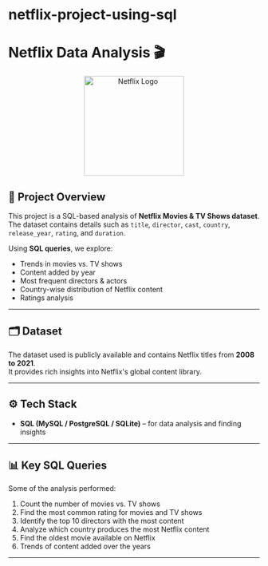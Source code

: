 # netflix-project-using-sql
# Netflix Data Analysis 🎬

<p align="center">
  <img src="https://upload.wikimedia.org/wikipedia/commons/7/7a/Logonetflix.png" alt="Netflix Logo" width="200"/>
</p>

## 📌 Project Overview
This project is a SQL-based analysis of **Netflix Movies & TV Shows dataset**.  
The dataset contains details such as `title`, `director`, `cast`, `country`, `release_year`, `rating`, and `duration`.

Using **SQL queries**, we explore:
- Trends in movies vs. TV shows
- Content added by year
- Most frequent directors & actors
- Country-wise distribution of Netflix content
- Ratings analysis

---

## 🗂️ Dataset
The dataset used is publicly available and contains Netflix titles from **2008 to 2021**.  
It provides rich insights into Netflix's global content library.

---

## ⚙️ Tech Stack
- **SQL (MySQL / PostgreSQL / SQLite)** – for data analysis  and finding insights  

---

## 📊 Key SQL Queries
Some of the analysis performed:
1. Count the number of movies vs. TV shows
2. Find the most common rating for movies and TV shows
3. Identify the top 10 directors with the most content
4. Analyze which country produces the most Netflix content
5. Find the oldest movie available on Netflix
6. Trends of content added over the years

---

